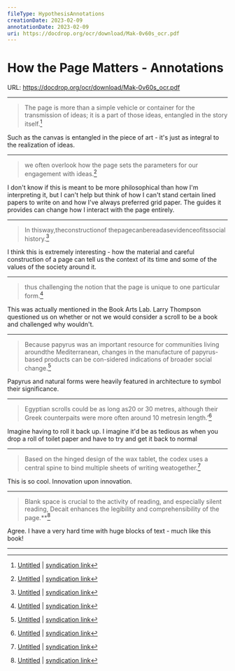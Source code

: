 ```yaml
---
fileType: HypothesisAnnotations
creationDate: 2023-02-09 
annotationDate: 2023-02-09
uri: https://docdrop.org/ocr/download/Mak-0v60s_ocr.pdf
---
```

# How the Page Matters - Annotations
URL: https://docdrop.org/ocr/download/Mak-0v60s_ocr.pdf

--- 

> The page is more than a simple vehicle or container for the transmission of ideas; it is a part of those ideas, entangled in the story itself.[^1]

Such as the canvas is entangled in the piece of art - it's just as integral to the realization of ideas.

[^1]: [Untitled](https://docdrop.org/ocr/download/Mak-0v60s_ocr.pdf) | [syndication link](tk) 


---

> we often overlook how the page sets the parameters for our engagement with ideas.[^1]

I don't know if this is meant to be more philosophical than how I'm interpreting it, but I can't help but think of how I can't stand certain lined papers to write on and how I've always preferred grid paper. The guides it provides can change how I interact with the page entirely. 

[^1]: [Untitled](https://docdrop.org/ocr/download/Mak-0v60s_ocr.pdf) | [syndication link](tk) 

---

> In thisway,theconstructionof thepagecanbereadasevidenceofitssocial history.[^1]

I think this is extremely interesting - how the material and careful construction of a page can tell us the context of its time and some of the values of the society around it.

[^1]: [Untitled](https://docdrop.org/ocr/download/Mak-0v60s_ocr.pdf) | [syndication link](tk) 

---


> thus challenging the notion that the page is unique to one particular form.[^1]

This was actually mentioned in the Book Arts Lab. Larry Thompson questioned us on whether or not we would consider a scroll to be a book and challenged why wouldn't.

[^1]: [Untitled](https://docdrop.org/ocr/download/Mak-0v60s_ocr.pdf) | [syndication link](tk) 

---

> Because papyrus was an important resource for communities living aroundthe Mediterranean, changes in the manufacture of papyrus-based products can be con-sidered indications of broader social change.[^1]

Papyrus and natural forms were heavily featured in architecture to symbol their significance.

[^1]: [Untitled](https://docdrop.org/ocr/download/Mak-0v60s_ocr.pdf) | [syndication link](tk)  

---

> Egyptian scrolls could be as long as20 or 30 metres, although their Greek counterpaits were more often around 10 metresin length.’[^1]

Imagine having to roll it back up. I imagine it'd be as tedious as when you drop a roll of toilet paper and have to try and get it back to normal

[^1]: [Untitled](https://docdrop.org/ocr/download/Mak-0v60s_ocr.pdf) | [syndication link](tk) 

---
 
> Based on the hinged design of the wax tablet, the codex uses a central spine to bind multiple sheets of writing weatogether.[^1]

This is so cool. Innovation upon innovation.

[^1]: [Untitled](https://docdrop.org/ocr/download/Mak-0v60s_ocr.pdf) | [syndication link](tk) 

---

> Blank space is crucial to the activity of reading, and especially silent reading, Decait enhances the legibility and comprehensibility of the page.**[^1]

Agree. I have a very hard time with huge blocks of text - much like this book!

[^1]: [Untitled](https://docdrop.org/ocr/download/Mak-0v60s_ocr.pdf) | [syndication link](tk) 

---
